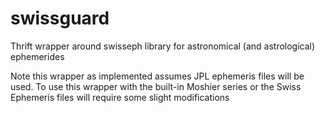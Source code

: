 swissguard
==========

Thrift wrapper around swisseph library for astronomical (and astrological) ephemerides

Note this wrapper as implemented assumes JPL ephemeris files will be used.  To use this wrapper
with the built-in Moshier series or the Swiss Ephemeris files will require some slight modifications
